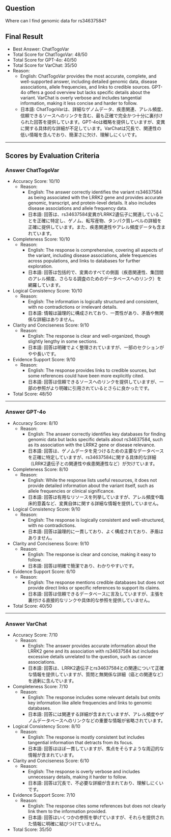 ## Question

Where can I find genomic data for rs34637584?

## Final Result

- Best Answer: ChatTogoVar
- Total Score for ChatTogoVar: 48/50
- Total Score for GPT-4o: 40/50
- Total Score for VarChat: 35/50
- Reason:
  - English: ChatTogoVar provides the most accurate, complete, and well-supported answer, including detailed genomic data, disease associations, allele frequencies, and links to credible sources. GPT-4o offers a good overview but lacks specific details about the variant. VarChat is overly verbose and includes tangential information, making it less concise and harder to follow.
  - 日本語: ChatTogoVarは、詳細なゲノムデータ、疾患関連、アレル頻度、信頼できるソースへのリンクを含む、最も正確で完全かつ十分に裏付けられた回答を提供しています。GPT-4oは概略を提供していますが、変異に関する具体的な詳細が不足しています。VarChatは冗長で、関連性の低い情報を含んでおり、簡潔さに欠け、理解しにくいです。

---

## Scores by Evaluation Criteria

### Answer ChatTogoVar
- Accuracy Score: 10/10
  - Reason: 
    - English: The answer correctly identifies the variant rs34637584 as being associated with the LRRK2 gene and provides accurate genomic, transcript, and protein-level details. It also includes disease associations and allele frequency data.
    - 日本語: 回答は、rs34637584変異がLRRK2遺伝子に関連していることを正確に特定し、ゲノム、転写産物、タンパク質レベルの詳細を正確に提供しています。また、疾患関連性やアレル頻度データも含まれています。
- Completeness Score: 10/10
  - Reason: 
    - English: The response is comprehensive, covering all aspects of the variant, including disease associations, allele frequencies across populations, and links to databases for further exploration.
    - 日本語: 回答は包括的で、変異のすべての側面（疾患関連性、集団間のアレル頻度、さらなる調査のためのデータベースへのリンク）を網羅しています。
- Logical Consistency Score: 10/10
  - Reason: 
    - English: The information is logically structured and consistent, with no contradictions or irrelevant details.
    - 日本語: 情報は論理的に構成されており、一貫性があり、矛盾や無関係な詳細はありません。
- Clarity and Conciseness Score: 9/10
  - Reason: 
    - English: The response is clear and well-organized, though slightly lengthy in some sections.
    - 日本語: 回答は明確でよく整理されていますが、一部のセクションがやや長いです。
- Evidence Support Score: 9/10
  - Reason: 
    - English: The response provides links to credible sources, but some references could have been more explicitly cited.
    - 日本語: 回答は信頼できるソースへのリンクを提供していますが、一部の参照がより明確に引用されているとさらに良かったです。
- Total Score: 48/50

---

### Answer GPT-4o
- Accuracy Score: 8/10
  - Reason: 
    - English: The answer correctly identifies key databases for finding genomic data but lacks specific details about rs34637584, such as its association with the LRRK2 gene or disease relevance.
    - 日本語: 回答は、ゲノムデータを見つけるための主要なデータベースを正確に特定していますが、rs34637584に関する具体的な詳細（LRRK2遺伝子との関連性や疾患関連性など）が欠けています。
- Completeness Score: 8/10
  - Reason: 
    - English: While the response lists useful resources, it does not provide detailed information about the variant itself, such as allele frequencies or clinical significance.
    - 日本語: 回答は有用なリソースを列挙していますが、アレル頻度や臨床的意義など、変異自体に関する詳細な情報を提供していません。
- Logical Consistency Score: 9/10
  - Reason: 
    - English: The response is logically consistent and well-structured, with no contradictions.
    - 日本語: 回答は論理的に一貫しており、よく構成されており、矛盾はありません。
- Clarity and Conciseness Score: 9/10
  - Reason: 
    - English: The response is clear and concise, making it easy to follow.
    - 日本語: 回答は明確で簡潔であり、わかりやすいです。
- Evidence Support Score: 6/10
  - Reason: 
    - English: The response mentions credible databases but does not provide direct links or specific references to support its claims.
    - 日本語: 回答は信頼できるデータベースに言及していますが、主張を裏付ける直接的なリンクや具体的な参照を提供していません。
- Total Score: 40/50

---

### Answer VarChat
- Accuracy Score: 7/10
  - Reason: 
    - English: The answer provides accurate information about the LRRK2 gene and its association with rs34637584 but includes excessive details unrelated to the question, such as cancer associations.
    - 日本語: 回答は、LRRK2遺伝子とrs34637584との関連について正確な情報を提供していますが、質問と無関係な詳細（癌との関連など）を過剰に含んでいます。
- Completeness Score: 7/10
  - Reason: 
    - English: The response includes some relevant details but omits key information like allele frequencies and links to genomic databases.
    - 日本語: 回答には関連する詳細が含まれていますが、アレル頻度やゲノムデータベースへのリンクなどの重要な情報が省略されています。
- Logical Consistency Score: 8/10
  - Reason: 
    - English: The response is mostly consistent but includes tangential information that detracts from its focus.
    - 日本語: 回答はほぼ一貫していますが、焦点をそらすような周辺的な情報が含まれています。
- Clarity and Conciseness Score: 6/10
  - Reason: 
    - English: The response is overly verbose and includes unnecessary details, making it harder to follow.
    - 日本語: 回答は冗長で、不必要な詳細が含まれており、理解しにくいです。
- Evidence Support Score: 7/10
  - Reason: 
    - English: The response cites some references but does not clearly link them to the information provided.
    - 日本語: 回答はいくつかの参照を挙げていますが、それらを提供された情報に明確に結びつけていません。
- Total Score: 35/50
